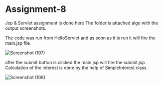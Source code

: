 # Assignment-8
Jsp & Servlet assignment is done here
The folder is attached algo with the output screenshots.

The code was run from HelloServlet and as soon as it is run it will fire the main.jsp file

![Screenshot (107)](https://user-images.githubusercontent.com/68680320/218266379-5cbde897-5ccf-4137-8203-b2643096b82d.png)

after the submit button is clicked the main.jsp will fire the submit.jsp
Calculation of the interest is done by the help of SimpleInterest class.

![Screenshot (108)](https://user-images.githubusercontent.com/68680320/218266389-1a3a5149-3ba1-41fc-a57f-fbc1834e2823.png)
